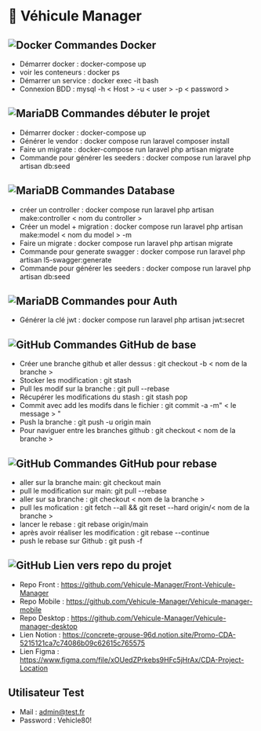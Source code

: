 # 🚗 Véhicule Manager

## ![Docker](https://img.shields.io/badge/-Docker-black?style=flat-square&logo=docker) Commandes Docker

- Démarrer docker : docker-compose up
- voir les conteneurs : docker ps
- Démarrer un service : docker exec -it <nom du conteneur> bash
- Connexion BDD : mysql -h < Host > -u < user > -p < password >

## ![MariaDB](https://img.shields.io/badge/MariaDB-black?style=flat-square&logo=mariadb) Commandes débuter le projet 

- Démarrer docker : docker-compose up
- Générer le vendor : docker compose run laravel composer install
- Faire un migrate : docker-compose run laravel php artisan migrate
- Commande pour générer les seeders : docker compose run laravel php artisan db:seed

## ![MariaDB](https://img.shields.io/badge/MariaDB-black?style=flat-square&logo=mariadb) Commandes Database

- créer un controller : docker compose run laravel php artisan make:controller < nom du controller >
- Créer un model + migration : docker compose run laravel php artisan make:model < nom du model > -m
- Faire un migrate : docker compose run laravel php artisan migrate
- Commande pour generate swagger : docker compose run laravel php artisan l5-swagger:generate
- Commande pour générer les seeders : docker compose run laravel php artisan db:seed

## ![MariaDB](https://img.shields.io/badge/MariaDB-black?style=flat-square&logo=mariadb) Commandes pour Auth

- Générer la clé jwt : docker compose run laravel php artisan jwt:secret

## ![GitHub](https://img.shields.io/badge/-GitHub-181717?style=flat-square&logo=github) Commandes GitHub de base

- Créer une branche github et aller dessus : git checkout -b < nom de la branche >
- Stocker les modification : git stash
- Pull les modif sur la branche : git pull --rebase
- Récupérer les modifications du stash : git stash pop
- Commit avec add les modifs dans le fichier : git commit -a -m" < le message > "
- Push la branche : git push -u origin main
- Pour naviguer entre les branches github : git checkout < nom de la branche >

## ![GitHub](https://img.shields.io/badge/-GitHub-181717?style=flat-square&logo=github) Commandes GitHub pour rebase

- aller sur la branche main: git checkout main
- pull le modification sur main: git pull --rebase
- aller sur sa branche : git checkout < nom de la branche >
- pull les mofication : git fetch --all && git reset --hard origin/< nom de la branche >
- lancer le rebase : git rebase origin/main
- après avoir réaliser les modification : git rebase --continue
- push le rebase sur Github : git push -f 


## ![GitHub](https://img.shields.io/badge/-GitHub-181717?style=flat-square&logo=github) Lien vers repo du projet
- Repo Front : https://github.com/Vehicule-Manager/Front-Vehicule-Manager
- Repo Mobile : https://github.com/Vehicule-Manager/Vehicule-manager-mobile
- Repo Desktop : https://github.com/Vehicule-Manager/Vehicule-manager-desktop
- Lien Notion : https://concrete-grouse-96d.notion.site/Promo-CDA-5215121ca7c74086b09c62615c765575
- Lien Figma : https://www.figma.com/file/xOUedZPrkebs9HFc5jHrAx/CDA-Project-Location

## Utilisateur Test

- Mail : admin@test.fr
- Password : Vehicle80!
